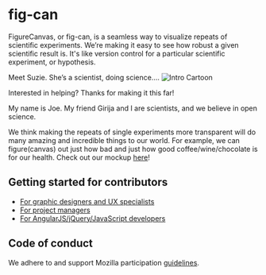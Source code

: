 # fig-can

FigureCanvas, or fig-can, is a seamless way to visualize repeats of scientific experiments. We’re making it easy to see how robust a given scientific result is. It's like version control for a particular scientific experiment, or hypothesis.

Meet Suzie. She’s a scientist, doing science….
![Intro Cartoon](/img/suzie_the_scientist.jpg)

Interested in helping? Thanks for making it this far!

My name is Joe. My friend Girija and I are scientists, and we believe in open science.

We think making the repeats of single experiments more transparent will do many amazing and incredible things to our world. For example, we can figure(canvas) out just how bad and just how good coffee/wine/chocolate is for our health.
Check out our mockup [here](img/fig-can-mockup.png)!

## Getting started for contributors

- [For graphic designers and UX specialists](CONTRIBUTING.md#for-graphic-designers-and-UX-specialists)
- [For project managers](CONTRIBUTING.md#for-project-managers)
- [For AngularJS/jQuery/JavaScript developers](CONTRIBUTING.md#for-developers)

## Code of conduct

We adhere to and support Mozilla participation [guidelines](https://www.mozilla.org/en-US/about/governance/policies/participation/).
